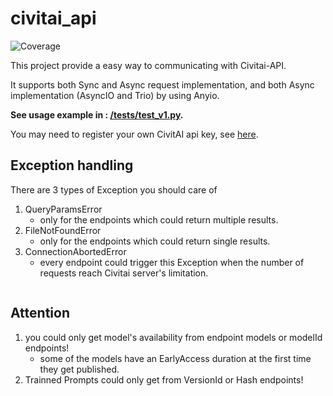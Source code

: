 # civitai_api

![Coverage](https://img.shields.io/badge/coverage-87%25-brightgreen)

This project provide a easy way to communicating with Civitai-API.

It supports both Sync and Async request implementation, and both Async implementation (AsyncIO and Trio) by using Anyio.

**See usage example in : [/tests/test_v1.py](./tests/test_v1.py).**

You may need to register your own CivitAI api key, see [here](https://github.com/civitai/civitai/wiki/REST-API-Reference#authorization).

## Exception handling

There are 3 types of Exception you should care of

1. QueryParamsError
    - only for the endpoints which could return multiple results.
2. FileNotFoundError
    - only for the endpoints which could return single results.
3. ConnectionAbortedError
    - every endpoint could trigger this Exception when the number of requests reach Civitai server's limitation.

```python

```

## Attention

1. you could only get model's availability from endpoint models or modelId endpoints!
    - some of the models have an EarlyAccess duration at the first time they get published.
2. Trainned Prompts could only get from VersionId or Hash endpoints!

